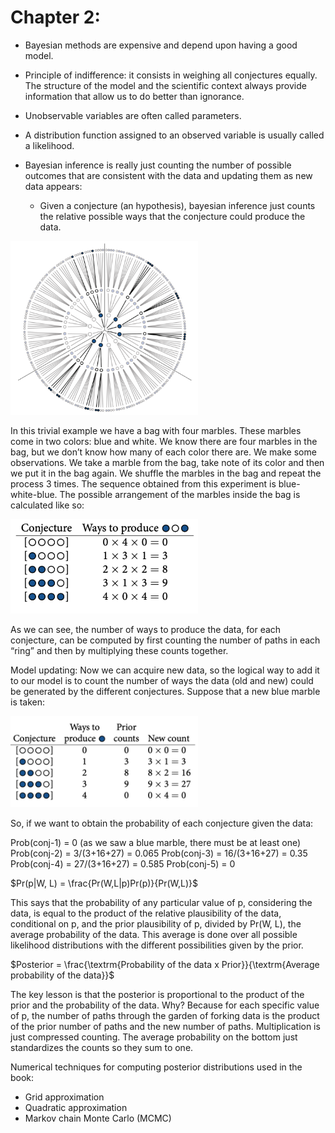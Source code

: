 # Chapter 2:

* Bayesian methods are expensive and depend upon having a good model.

* Principle of indifference: it consists in weighing all conjectures equally. The structure of the model and the scientific context always provide information that allow us to do better than ignorance.

* Unobservable variables are often called parameters.

* A distribution function assigned to an observed variable is usually called a likelihood.

* Bayesian inference is really just counting the number of possible outcomes that are consistent with the data and updating them as new data appears:

    * Given a conjecture (an hypothesis), bayesian inference just counts the relative possible ways that the conjecture could produce the data.
<img src = "fig1.png" width = "300">


In this trivial example we have a bag with four marbles. These marbles come in two colors: blue and white. We know there are four marbles in the bag, but we don’t know how many of each color there are. We make some observations. We take a marble from the bag, take note of its color and then we put it in the bag again. We shuffle the marbles in the bag and repeat the process 3 times. The sequence obtained from this experiment is blue-white-blue.
The possible arrangement of the marbles inside the bag is calculated like so:

<img src = "fig2.png" width = "300">

As we can see, the number of ways to produce the data, for each conjecture, can be computed by first counting the number of paths in each “ring” and then by multiplying these counts together.

Model updating: Now we can acquire new data, so the logical way to add it to our model is to count the number of ways the data (old and new) could be generated by the different conjectures. Suppose that a new blue marble is taken:

<img src = "fig3.png" width = "300">

So, if we want to obtain the probability of each conjecture given the data:

Prob(conj-1) = 0 (as we saw a blue marble, there must be at least one)
Prob(conj-2) = 3/(3+16+27) =  0.065
Prob(conj-3) = 16/(3+16+27) =  0.35
Prob(conj-4) = 27/(3+16+27) =  0.585
Prob(conj-5) = 0

$Pr(p|W, L) = \frac{Pr(W,L|p)Pr(p)}{Pr(W,L)}$

This says that the probability of any particular value of p, considering the data, is equal to the product of the relative plausibility of the data, conditional on p, and the prior plausibility of p, divided by Pr(W, L), the average probability of the data. This average is done over all possible likelihood distributions with the different possibilities given by the prior.

$Posterior = \frac{\textrm{Probability of the data x Prior}}{\textrm{Average probability of the data}}$

The key lesson is that the posterior is proportional to the product of the prior and the probability of the data. Why? Because for each specific value of p, the number of paths through the garden of forking data is the product of the prior number of paths and the new number of paths. Multiplication is just compressed counting. The average probability on the bottom just standardizes the counts so they sum to one.

Numerical techniques for computing posterior distributions used in the book:
   * Grid approximation
   * Quadratic approximation
   * Markov chain Monte Carlo (MCMC)
